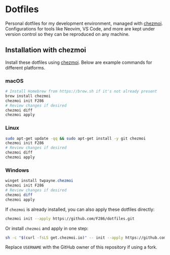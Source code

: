 # Dotfiles

Personal dotfiles for my development environment, managed with [chezmoi](https://www.chezmoi.io/). Configurations for tools like Neovim, VS Code, and more are kept under version control so they can be reproduced on any machine.

## Installation with chezmoi

Install these dotfiles using [chezmoi](https://www.chezmoi.io/). Below are example commands for different platforms.

### macOS

```bash
# Install Homebrew from https://brew.sh if it's not already present
brew install chezmoi
chezmoi init F286
# Review changes if desired
chezmoi diff
chezmoi apply
```

### Linux

```bash
sudo apt-get update -qq && sudo apt-get install -y git chezmoi
chezmoi init F286
# Review changes if desired
chezmoi diff
chezmoi apply
```

### Windows

```powershell
winget install twpayne.chezmoi
chezmoi init F286
# Review changes if desired
chezmoi diff
chezmoi apply
```

If `chezmoi` is already installed, you can also apply these dotfiles directly:

```bash
chezmoi init --apply https://github.com/F286/dotfiles.git
```

Or install `chezmoi` and apply in one step:

```bash
sh -c "$(curl -fsLS get.chezmoi.io)" -- init --apply https://github.com/F286/dotfiles.git
```

Replace `USERNAME` with the GitHub owner of this repository if using a fork.

